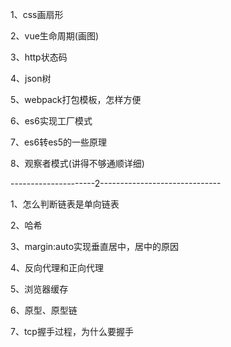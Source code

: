 1、css画扇形

2、vue生命周期\(画图\)

3、http状态码

4、json树

5、webpack打包模板，怎样方便

6、es6实现工厂模式

7、es6转es5的一些原理

8、观察者模式\(讲得不够通顺详细\)

---------------------2------------------------------

1、怎么判断链表是单向链表

2、哈希

3、margin:auto实现垂直居中，居中的原因

4、反向代理和正向代理

5、浏览器缓存

6、原型、原型链

7、tcp握手过程，为什么要握手



